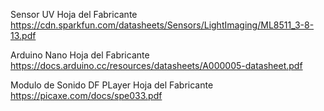Sensor UV Hoja del Fabricante
https://cdn.sparkfun.com/datasheets/Sensors/LightImaging/ML8511_3-8-13.pdf

Arduino Nano Hoja del Fabricante
https://docs.arduino.cc/resources/datasheets/A000005-datasheet.pdf

Modulo de Sonido DF PLayer Hoja del Fabricante
https://picaxe.com/docs/spe033.pdf

